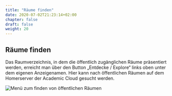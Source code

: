 ```yaml
---
title: "Räume finden"
date: 2020-07-02T21:23:14+02:00
chapter: false
draft: false
weight: 20
---
```

## Räume finden

Das Raumverzeichnis, in dem die öffentlich zugänglichen Räume präsentiert werden, erreicht man über den Button „Entdecke / Explore“ links oben unter dem eigenen Anzeigenamen. Hier kann nach öffentlichen Räumen auf dem Homerserver der Academic Cloud gesucht werden.

![Menü zum finden von öffentlichen Räumen](/images/01_Find_de.png)

<!--
{{% notice note %}}
Die globale Föderation befindet sich aktuell im Testbetrieb. Es kann sein, dass die Föderation zu späterem Zeitpunkt wieder eingeschränkt wird.
{{% /notice %}}
-->

